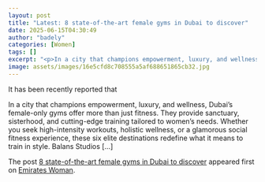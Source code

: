 ```yaml
---
layout: post
title: "Latest: 8 state-of-the-art female gyms in Dubai to discover"
date: 2025-06-15T04:30:49
author: "badely"
categories: [Women]
tags: []
excerpt: "<p>In a city that champions empowerment, luxury, and wellness, Dubai’s female-only gyms offer more than just fitness. They provide sanctuary, sisterho"
image: assets/images/16e5cfd8c708555a5af688651865cb32.jpg
---
```


It has been recently reported that <p>In a city that champions empowerment, luxury, and wellness, Dubai’s female-only gyms offer more than just fitness. They provide sanctuary, sisterhood, and cutting-edge training tailored to women’s needs. Whether you seek high-intensity workouts, holistic wellness, or a glamorous social fitness experience, these six elite destinations redefine what it means to train in style. Balans Studios [&#8230;]</p>
<p>The post <a href="https://emirateswoman.com/state-of-the-art-female-gyms-in-dubai-to-discover/" rel="nofollow">8 state-of-the-art female gyms in Dubai to discover</a> appeared first on <a href="https://emirateswoman.com" rel="nofollow">Emirates Woman</a>.</p>

